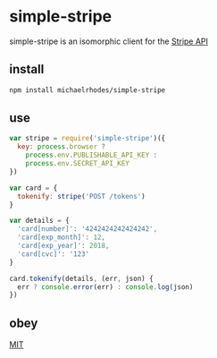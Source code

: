 # simple-stripe

simple-stripe is an isomorphic client for the [Stripe API](https://stripe.com/docs/api)

## install

```sh
npm install michaelrhodes/simple-stripe
```

## use

```js
var stripe = require('simple-stripe')({
  key: process.browser ?
    process.env.PUBLISHABLE_API_KEY :
    process.env.SECRET_API_KEY
})

var card = {
  tokenify: stripe('POST /tokens')
}

var details = {
  'card[number]': '4242424242424242',
  'card[exp_month]': 12,
  'card[exp_year]': 2018,
  'card[cvc]': '123'
}

card.tokenify(details, (err, json) {
  err ? console.error(err) : console.log(json)
})
```

## obey

[MIT](http://opensource.org/licenses/MIT)
